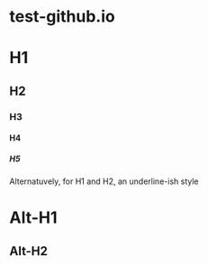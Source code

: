# test-github.io

# H1
## H2
### H3
#### H4
##### H5

Alternatuvely, for H1 and H2, an underline-ish style

Alt-H1
======

Alt-H2
------

